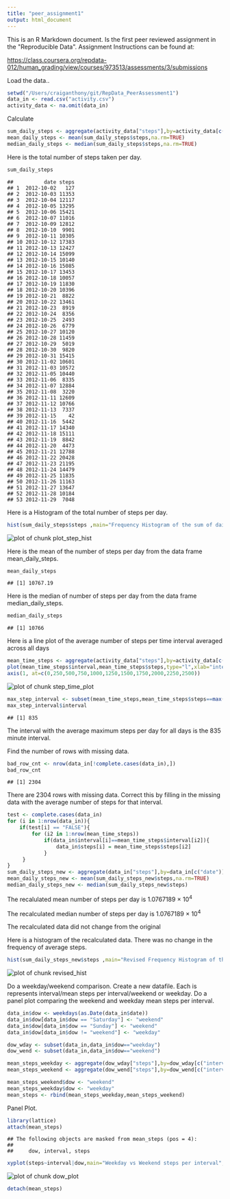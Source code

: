 ```yaml
---
title: "peer_assignment1"
output: html_document
---
```


This is an R Markdown document. Is the first peer reviewed assignment in the "Reproducible Data". 
Assignment Instructions can be found at:

https://class.coursera.org/repdata-012/human_grading/view/courses/973513/assessments/3/submissions

<!--- set the working directory and the load the data --->
<!---setwd("/Users/craiganthony/git/RepData_PeerAssessment1")--->

Load the data..


```r
setwd("/Users/craiganthony/git/RepData_PeerAssessment1")
data_in <- read.csv("activity.csv")
activity_data <- na.omit(data_in)
```
Calculate

<!---calulate number of steps per day, average number of steps per day, and the median number of steps per day
mean_daily_steps <- aggregate(activity_data["steps"],by=activity_data[c("date")],FUN=mean,rm.na=TRUE)
median_daily_steps <- aggregate(activity_data["steps"],by=activity_data[c("date")],FUN=median)-->


```r
sum_daily_steps <- aggregate(activity_data["steps"],by=activity_data[c("date")],FUN=sum,rm.na=TRUE)
mean_daily_steps <- mean(sum_daily_steps$steps,na.rm=TRUE)
median_daily_steps <- median(sum_daily_steps$steps,na.rm=TRUE)
```

Here is the total number of steps taken per day.


```r
sum_daily_steps
```

```
##          date steps
## 1  2012-10-02   127
## 2  2012-10-03 11353
## 3  2012-10-04 12117
## 4  2012-10-05 13295
## 5  2012-10-06 15421
## 6  2012-10-07 11016
## 7  2012-10-09 12812
## 8  2012-10-10  9901
## 9  2012-10-11 10305
## 10 2012-10-12 17383
## 11 2012-10-13 12427
## 12 2012-10-14 15099
## 13 2012-10-15 10140
## 14 2012-10-16 15085
## 15 2012-10-17 13453
## 16 2012-10-18 10057
## 17 2012-10-19 11830
## 18 2012-10-20 10396
## 19 2012-10-21  8822
## 20 2012-10-22 13461
## 21 2012-10-23  8919
## 22 2012-10-24  8356
## 23 2012-10-25  2493
## 24 2012-10-26  6779
## 25 2012-10-27 10120
## 26 2012-10-28 11459
## 27 2012-10-29  5019
## 28 2012-10-30  9820
## 29 2012-10-31 15415
## 30 2012-11-02 10601
## 31 2012-11-03 10572
## 32 2012-11-05 10440
## 33 2012-11-06  8335
## 34 2012-11-07 12884
## 35 2012-11-08  3220
## 36 2012-11-11 12609
## 37 2012-11-12 10766
## 38 2012-11-13  7337
## 39 2012-11-15    42
## 40 2012-11-16  5442
## 41 2012-11-17 14340
## 42 2012-11-18 15111
## 43 2012-11-19  8842
## 44 2012-11-20  4473
## 45 2012-11-21 12788
## 46 2012-11-22 20428
## 47 2012-11-23 21195
## 48 2012-11-24 14479
## 49 2012-11-25 11835
## 50 2012-11-26 11163
## 51 2012-11-27 13647
## 52 2012-11-28 10184
## 53 2012-11-29  7048
```

Here is a Histogram of the total number of steps per day.


```r
hist(sum_daily_steps$steps ,main="Frequency Histogram of the sum of daily steps",xlab="daily steps",breaks=20)
```

![plot of chunk plot_step_hist](figure/plot_step_hist-1.png) 

Here is the mean of the number of steps per day from the data frame mean_daily_steps.


```r
mean_daily_steps
```

```
## [1] 10767.19
```
Here is the median of number of steps per day from the data frame median_daily_steps.


```r
median_daily_steps
```

```
## [1] 10766
```
<!--- calculate the mean number of steps per 5 minute interval averaged across all days -->

Here is a line plot of the average number of steps per time interval averaged across all days


```r
mean_time_steps <- aggregate(activity_data["steps"],by=activity_data[c("interval")],FUN=mean)
plot(mean_time_steps$interval,mean_time_steps$steps,type="l",xlab="interval (5 minutes)", ylab="number of steps",xaxp=c(1,2500,11),xaxt='n')
axis(1, at=c(0,250,500,750,1000,1250,1500,1750,2000,2250,2500))
```

![plot of chunk step_time_plot](figure/step_time_plot-1.png) 

<!--- find the interval with the maximum number of steps --->


```r
max_step_interval <- subset(mean_time_steps,mean_time_steps$steps==max(mean_time_steps$steps))
max_step_interval$interval
```

```
## [1] 835
```
The interval with the average maximum steps per day for all days is the 835 minute interval.

<!--- Massage the data, first calculate the number of rows with missing data --->

Find the number of rows with missing data.


```r
bad_row_cnt <- nrow(data_in[!complete.cases(data_in),])
bad_row_cnt
```

```
## [1] 2304
```
There are 2304 rows with missing data. Correct this by filling in the missing data with the average number of steps for that interval.

<!--- Insert the mean number of steps per interval into the rows with missing step data for that interval and recalculate stats --->


```r
test <- complete.cases(data_in)
for (i in 1:nrow(data_in)){
    if(test[i] == "FALSE"){
        for (i2 in 1:nrow(mean_time_steps))
            if(data_in$interval[i]==mean_time_steps$interval[i2]){
                data_in$steps[i] = mean_time_steps$steps[i2]
            }
     }
}
sum_daily_steps_new <- aggregate(data_in["steps"],by=data_in[c("date")],FUN=sum,rm.na=TRUE)
mean_daily_steps_new <- mean(sum_daily_steps_new$steps,na.rm=TRUE)
median_daily_steps_new <- median(sum_daily_steps_new$steps)
```
The recalulated mean number of steps per day is 1.0767189 &times; 10<sup>4</sup>

The recalculated median number of steps per day is 1.0767189 &times; 10<sup>4</sup>

The recalculated data did not change from the original

<!--- Plot histogram of new data --->

Here is a histogram of the recalculated data. There was no change in the frequency of average steps.


```r
hist(sum_daily_steps_new$steps ,main="Revised Frequency Histogram of the sum of daily steps",xlab="daily steps",breaks=20)
```

![plot of chunk revised_hist](figure/revised_hist-1.png) 

<!--- Day of week comparisons --->

Do a weekday/weekend comparison. Create a new datafile. Each is represents interval/mean steps per interval/weekend or weekday. Do a panel plot comparing the weekend and weekday mean steps per interval.


```r
data_in$dow <- weekdays(as.Date(data_in$date))
data_in$dow[data_in$dow == "Saturday"] <- "weekend"
data_in$dow[data_in$dow == "Sunday"] <- "weekend"
data_in$dow[data_in$dow != "weekend"] <- "weekday"

dow_wday <- subset(data_in,data_in$dow=="weekday")
dow_wend <- subset(data_in,data_in$dow=="weekend")

mean_steps_weekday <- aggregate(dow_wday["steps"],by=dow_wday[c("interval")],FUN=mean)
mean_steps_weekend <- aggregate(dow_wend["steps"],by=dow_wend[c("interval")],FUN=mean)

mean_steps_weekend$dow <- "weekend"
mean_steps_weekday$dow <- "weekday"
mean_steps <- rbind(mean_steps_weekday,mean_steps_weekend)
```
Panel Plot.


```r
library(lattice)
attach(mean_steps)
```

```
## The following objects are masked from mean_steps (pos = 4):
## 
##     dow, interval, steps
```

```r
xyplot(steps~interval|dow,main="Weekday vs Weekend steps per interval",xlab="Interval",ylab="Number of Steps",type="l",layout=c(1,2))
```

![plot of chunk dow_plot](figure/dow_plot-1.png) 

```r
detach(mean_steps)
```

